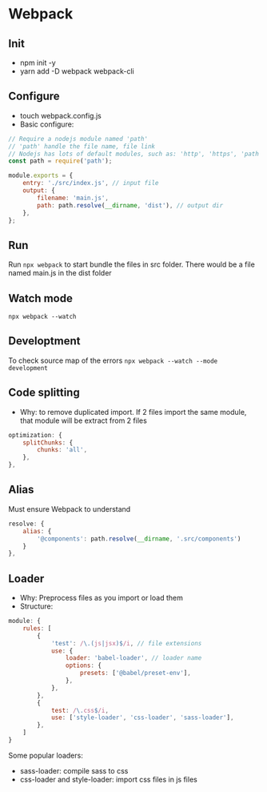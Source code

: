 # Webpack

## Init

- npm init -y
- yarn add -D webpack webpack-cli

## Configure

- touch webpack.config.js
- Basic configure:
```javascript
// Require a nodejs module named 'path'
// 'path' handle the file name, file link
// Nodejs has lots of default modules, such as: 'http', 'https', 'path'...
const path = require('path');

module.exports = {
	entry: './src/index.js', // input file
	output: {
		filename: 'main.js',
		path: path.resolve(__dirname, 'dist'), // output dir
	},
};
```

## Run
Run `npx webpack` to start bundle the files in src folder. There would be a file named main.js in the dist folder

## Watch mode
`npx webpack --watch`

## Developtment
To check source map of the errors
`npx webpack --watch --mode development`

## Code splitting

- Why: to remove duplicated import. If 2 files import the same module, that module will be extract from 2 files
```javascript
optimization: {
	splitChunks: {
		chunks: 'all',
	},
},
```

## Alias

Must ensure Webpack to understand
```javascript
resolve: {
	alias: {
		'@components': path.resolve(__dirname, '.src/components')
	}
},
```

## Loader

- Why: Preprocess files as you import or load them
- Structure:
```javascript
module: {
	rules: [
		{
			'test': /\.(js|jsx)$/i, // file extensions
			use: {
				loader: 'babel-loader', // loader name
				options: {
					presets: ['@babel/preset-env'],
				},
			},
		},
		{
	        test: /\.css$/i,
	        use: ['style-loader', 'css-loader', 'sass-loader'],
      	},
	]
}
```

Some popular loaders:
- sass-loader: compile sass to css
- css-loader and style-loader: import css files in js files